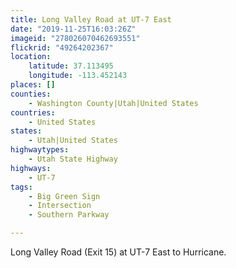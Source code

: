 ```yaml
---
title: Long Valley Road at UT-7 East
date: "2019-11-25T16:03:26Z"
imageid: "278026070462693551"
flickrid: "49264202367"
location:
    latitude: 37.113495
    longitude: -113.452143
places: []
counties:
    - Washington County|Utah|United States
countries:
    - United States
states:
    - Utah|United States
highwaytypes:
    - Utah State Highway
highways:
    - UT-7
tags:
    - Big Green Sign
    - Intersection
    - Southern Parkway

---
```

Long Valley Road (Exit 15) at UT-7 East to Hurricane.